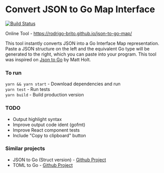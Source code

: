 # Convert JSON to Go Map Interface
[![Build Status](https://api.travis-ci.org/rodrigo-brito/json-to-go-map.svg?branch=master)](https://travis-ci.org/rodrigo-brito/json-to-go-map)

Online Tool - https://rodrigo-brito.github.io/json-to-go-map/

This tool instantly converts JSON into a Go Interface Map representation. Paste a JSON structure on the left and the equivalent Go type will be generated to the right, which you can paste into your program. This tool was inspired on <a href="https://github.com/mholt/json-to-go">Json to Go</a> by Matt Holt.

### To run

`yarn && yarn start` - Download dependencies and run<br>
`yarn test` - Run tests<br>
`yarn build` - Build production version<br>


### TODO

- Output highlight syntax
- Improve output code ident (gofmt)
- Improve React component tests
- Include "Copy to clipboard" button

### Similar projects

  - JSON to Go (Struct version) - [Github Project](https://github.com/mholt/json-to-go)
  - TOML to Go - [Github Project](https://github.com/xuri/toml-to-go)
